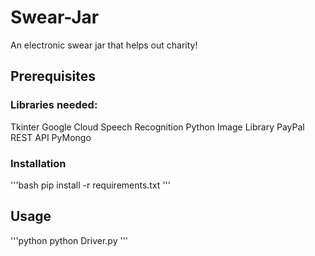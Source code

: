 # Swear-Jar

An electronic swear jar that helps out charity!

## Prerequisites

### Libraries needed:

Tkinter
Google Cloud Speech Recognition
Python Image Library
PayPal REST API
PyMongo

### Installation

'''bash
pip install -r requirements.txt
'''

## Usage

'''python
python Driver.py
'''
